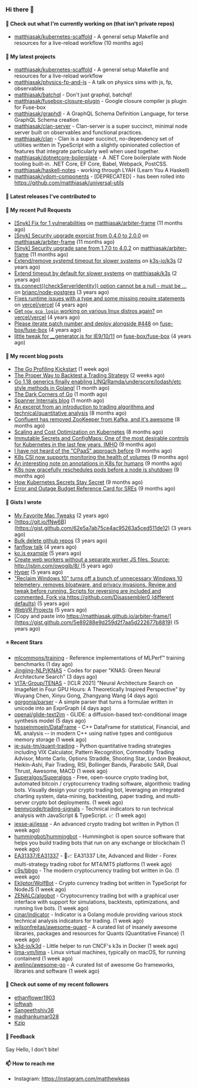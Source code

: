 ### Hi there 👋

#### 👷 Check out what I'm currently working on (that isn't private repos)

- [matthiasak/kubernetes-scaffold](https://github.com/matthiasak/kubernetes-scaffold) - A general setup Makefile and resources for a live-reload workflow (10 months ago)

#### 🌱 My latest projects

- [matthiasak/kubernetes-scaffold](https://github.com/matthiasak/kubernetes-scaffold) - A general setup Makefile and resources for a live-reload workflow
- [matthiasak/physics-fp-and-js](https://github.com/matthiasak/physics-fp-and-js) - A talk on physics sims with js, fp, observables
- [matthiasak/batchql](https://github.com/matthiasak/batchql) - Don&#39;t just graphql, batchql!
- [matthiasak/fusebox-closure-plugin](https://github.com/matthiasak/fusebox-closure-plugin) - Google closure compiler js plugin for Fuse-box
- [matthiasak/graphdl](https://github.com/matthiasak/graphdl) - A GraphQL Schema Definition Language, for terse GraphQL Schema creation
- [matthiasak/clan-server](https://github.com/matthiasak/clan-server) - Clan-server is a super succinct, minimal node server built on observables and functional practices.
- [matthiasak/clan](https://github.com/matthiasak/clan) - Clan is a super succinct, no-dependency set of utilities written in TypeScript with a slightly opinionated collection of features that integrate particularly well when used together.
- [matthiasak/dotnetcore-boilerplate](https://github.com/matthiasak/dotnetcore-boilerplate) - A .NET Core boilerplate with Node tooling built-in. .NET Core, EF Core, Babel, Webpack, PostCSS.
- [matthiasak/haskell-notes](https://github.com/matthiasak/haskell-notes) - working through LYAH (Learn You A Haskell)
- [matthiasak/vdom-components](https://github.com/matthiasak/vdom-components) - [DEPRECATED] - has been rolled into https://github.com/matthiasak/universal-utils

#### 🔭 Latest releases I've contributed to


#### 🔨 My recent Pull Requests

- [[Snyk] Fix for 1 vulnerabilities](https://github.com/matthiasak/arbiter-frame/pull/25) on [matthiasak/arbiter-frame](https://github.com/matthiasak/arbiter-frame) (11 months ago)
- [[Snyk] Security upgrade exorcist from 0.4.0 to 2.0.0](https://github.com/matthiasak/arbiter-frame/pull/24) on [matthiasak/arbiter-frame](https://github.com/matthiasak/arbiter-frame) (11 months ago)
- [[Snyk] Security upgrade sane from 1.7.0 to 4.0.2](https://github.com/matthiasak/arbiter-frame/pull/23) on [matthiasak/arbiter-frame](https://github.com/matthiasak/arbiter-frame) (11 months ago)
- [Extend/remove systemd timeout for slower systems](https://github.com/k3s-io/k3s/pull/226) on [k3s-io/k3s](https://github.com/k3s-io/k3s) (2 years ago)
- [Extend timeout by default for slower systems](https://github.com/matthiasak/k3s/pull/1) on [matthiasak/k3s](https://github.com/matthiasak/k3s) (2 years ago)
- [tls.connect({checkServerIdentity}) option cannot be a null - must be …](https://github.com/brianc/node-postgres/pull/1638) on [brianc/node-postgres](https://github.com/brianc/node-postgres) (3 years ago)
- [Fixes runtime issues with a type and some missing require statements](https://github.com/vercel/vercel/pull/946) on [vercel/vercel](https://github.com/vercel/vercel) (4 years ago)
- [Get `now gcp login` working on various linux distros again?](https://github.com/vercel/vercel/pull/944) on [vercel/vercel](https://github.com/vercel/vercel) (4 years ago)
- [Please iterate patch number and deploy alongside #448](https://github.com/fuse-box/fuse-box/pull/450) on [fuse-box/fuse-box](https://github.com/fuse-box/fuse-box) (4 years ago)
- [little tweak for __generator.js for IE9/10/11](https://github.com/fuse-box/fuse-box/pull/448) on [fuse-box/fuse-box](https://github.com/fuse-box/fuse-box) (4 years ago)

#### 📜 My recent blog posts

- [The Go Profiling Kickstart](https://keas.app/the-go-profiling/) (1 week ago)
- [The Proper Way to Backtest a Trading Strategy](https://keas.app/the-proper-way-to-backtest-a-trading-strategy/) (2 weeks ago)
- [Go 1.18 generics finally enabling LINQ/Ramda/underscore/lodash/etc style methods in Golang!](https://keas.app/go-1-18-generics-finally-enabling-linq-ramda-underscore-lodash-etc-style-methods-in-golang/) (1 month ago)
- [The Dark Corners of Go](https://keas.app/the-dark-corners-of-go/) (1 month ago)
- [Spanner Internals blog](https://keas.app/spanner-internals-blog/) (1 month ago)
- [An excerpt from an introduction to trading algorithms and technical/quantitative analysis](https://keas.app/an-excerpt-from-an-introduction-to-trading-algorithms-and-technical-quantitative-analysis/) (8 months ago)
- [Confluent has removed ZooKeeper from Kafka, and it&#39;s awesome](https://keas.app/confluent-has-removed-zookeeper-from-kafka-and-its-awesome/) (8 months ago)
- [Scaling and Cost Optimization on Kubernetes](https://keas.app/scaling-architectures-and-costs/) (8 months ago)
- [Immutable Secrets and ConfigMaps: One of the most desirable controls for Kubernetes in the last few years, IMHO](https://keas.app/immutable-secrets-and-configmaps-one-of-the-most-desirable-controls-for-kubernetes-in-the-last-few-years-imho/) (9 months ago)
- [I have not heard of the &#34;CPaaS&#34; approach before](https://keas.app/i-have-not-heard-of-the-cpaas-approach-before/) (9 months ago)
- [K8s CSI now supports monitoring the health of volumes](https://keas.app/k8s-csi-now-supports-monitoring-the-health-of-volumes/) (9 months ago)
- [An interesting note on annotations in K8s for humans](https://keas.app/an-interesting-note-on-annotations-in-k8s-for-humans/) (9 months ago)
- [K8s now gracefully reschedules pods before a node is shutdown](https://keas.app/k8s-now-gracefully-reschedules-pods-before-a-node-is-shutdown/) (9 months ago)
- [How Kubernetes Secrets Stay Secret](https://keas.app/how-kubernetes-secrets-stay-secret/) (9 months ago)
- [Error and Outage Budget Reference Card for SREs](https://keas.app/error-and-outage-budget-reference-card-for-sres/) (9 months ago)

#### 📓 Gists I wrote

- [My Favorite Mac Tweaks](https://gist.github.com/e94e962b3966e7e1015f4a62b5c2e7ff) (2 years ago)
- [https://git.io/fNw6B](https://gist.github.com/62e5a7ab75ce4ac95263a5ced511de12) (3 years ago)
- [Bulk delete github repos](https://gist.github.com/3213ba5e44be3b08bb84fb667d54d1e7) (3 years ago)
- [fanflow talk](https://gist.github.com/e983d8424a1e7d51f0e45f3a844a5b0e) (4 years ago)
- [ko.js example](https://gist.github.com/4a6bf89be55fb8748df99f8fc8d068e1) (5 years ago)
- [Create web workers without a separate worker JS files.
Source: http://jsbin.com/owogib/8/ ](https://gist.github.com/e7a7761a8d695c3f4ad39fc7c191243c) (5 years ago)
- [Hyper](https://gist.github.com/1004db7c17e6549102f764a43d8a602c) (5 years ago)
- [&#34;Reclaim Windows 10&#34; turns off a bunch of unnecessary Windows 10 telemetery, removes bloatware, and privacy invasions. Review and tweak before running. Scripts for reversing are included and commented. Fork via https://github.com/Disassembler0 (different defaults)](https://gist.github.com/8f110d34c51b6aca60b4e7291155b92e) (5 years ago)
- [WebVR Projects](https://gist.github.com/5771cff8f97e927d73233807d8cb968c) (5 years ago)
- [Copy and paste into https://matthiasak.github.io/arbiter-frame/](https://gist.github.com/5e89288e9d259d2f7aa5d222677b8819) (5 years ago)

#### ⭐ Recent Stars

- [mlcommons/training](https://github.com/mlcommons/training) - Reference implementations of MLPerf™ training benchmarks (1 day ago)
- [Jingjing-NLP/KNAS](https://github.com/Jingjing-NLP/KNAS) - Codes for paper &#34;KNAS: Green Neural Architecture Search&#34; (3 days ago)
- [VITA-Group/TENAS](https://github.com/VITA-Group/TENAS) - [ICLR 2021] &#34;Neural Architecture Search on ImageNet in Four GPU Hours: A Theoretically Inspired Perspective&#34; by Wuyang Chen, Xinyu Gong, Zhangyang Wang (4 days ago)
- [gorgonia/parser](https://github.com/gorgonia/parser) - A simple parser that turns a formulae written in unicode into an ExprGraph (4 days ago)
- [openai/glide-text2im](https://github.com/openai/glide-text2im) - GLIDE: a diffusion-based text-conditional image synthesis model (5 days ago)
- [hosseinmoein/DataFrame](https://github.com/hosseinmoein/DataFrame) - C&#43;&#43; DataFrame for statistical, Financial, and ML analysis -- in modern C&#43;&#43; using native types and contiguous memory storage (1 week ago)
- [je-suis-tm/quant-trading](https://github.com/je-suis-tm/quant-trading) - Python quantitative trading strategies including VIX Calculator, Pattern Recognition, Commodity Trading Advisor, Monte Carlo, Options Straddle, Shooting Star, London Breakout, Heikin-Ashi, Pair Trading, RSI, Bollinger Bands, Parabolic SAR, Dual Thrust, Awesome, MACD (1 week ago)
- [Superalgos/Superalgos](https://github.com/Superalgos/Superalgos) - Free, open-source crypto trading bot, automated bitcoin / cryptocurrency trading software, algorithmic trading bots. Visually design your crypto trading bot, leveraging an integrated charting system, data-mining, backtesting, paper trading, and multi-server crypto bot deployments. (1 week ago)
- [bennycode/trading-signals](https://github.com/bennycode/trading-signals) - Technical indicators to run technical analysis with JavaScript &amp; TypeScript. 📈 (1 week ago)
- [jesse-ai/jesse](https://github.com/jesse-ai/jesse) - An advanced crypto trading bot written in Python (1 week ago)
- [hummingbot/hummingbot](https://github.com/hummingbot/hummingbot) - Hummingbot is open source software that helps you build trading bots that run on any exchange or blockchain (1 week ago)
- [EA31337/EA31337](https://github.com/EA31337/EA31337) - 🤖📈 EA31337 Lite, Advanced and Rider - Forex multi-strategy trading robot for MT4/MT5 platforms (1 week ago)
- [c9s/bbgo](https://github.com/c9s/bbgo) - The modern cryptocurrency trading bot written in Go. (1 week ago)
- [Ekliptor/WolfBot](https://github.com/Ekliptor/WolfBot) - Crypto currency trading bot written in TypeScript for NodeJS (1 week ago)
- [ZENALC/algobot](https://github.com/ZENALC/algobot) - Cryptocurrency trading bot with a graphical user interface with support for simulations, backtests, optimizations, and running live bots. (1 week ago)
- [cinar/indicator](https://github.com/cinar/indicator) - Indicator is a Golang module providing various stock technical analysis indicators for trading. (1 week ago)
- [wilsonfreitas/awesome-quant](https://github.com/wilsonfreitas/awesome-quant) - A curated list of insanely awesome libraries, packages and resources for Quants (Quantitative Finance) (1 week ago)
- [k3d-io/k3d](https://github.com/k3d-io/k3d) - Little helper to run CNCF&#39;s k3s in Docker (1 week ago)
- [lima-vm/lima](https://github.com/lima-vm/lima) - Linux virtual machines, typically on macOS, for running containerd (1 week ago)
- [avelino/awesome-go](https://github.com/avelino/awesome-go) - A curated list of awesome Go frameworks, libraries and software (1 week ago)

#### 👯 Check out some of my recent followers

- [ethanflower1903](https://github.com/ethanflower1903)
- [loftwah](https://github.com/loftwah)
- [Sangeethshiv36](https://github.com/Sangeethshiv36)
- [madhankumar028](https://github.com/madhankumar028)
- [Kzip](https://github.com/Kzip)

#### 💬 Feedback

Say Hello, I don't bite!

#### 📫 How to reach me

- Instagram: https://instagram.com/matthewkeas

